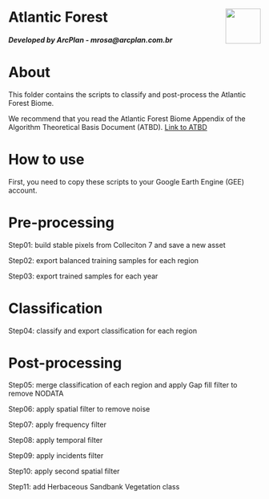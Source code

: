 <div class="fluid-row" id="header">
    <img src='./misc/arcplan-logo.jpeg' height='70' width='auto' align='right'>
    <h1 class="title toc-ignore">Atlantic Forest</h1>
    <h4 class="author"><em>Developed by  ArcPlan - mrosa@arcplan.com.br</em></h4>
</div>

# About
This folder contains the scripts to classify and post-process the Atlantic Forest Biome.

We recommend that you read the Atlantic Forest Biome Appendix of the Algorithm Theoretical Basis Document (ATBD).
[Link to ATBD](https://mapbiomas-br-site.s3.amazonaws.com/Metodologia/MataAtlantica_Appendix_-_ATBD_Col7_v1-1.pdf)

# How to use
First, you need to copy these scripts to your Google Earth Engine (GEE) account.

# Pre-processing

Step01: build stable pixels from Colleciton 7 and save a new asset

Step02:  export balanced training samples for each region

Step03:  export trained samples for each year

# Classification

Step04: classify and export classification for each region

# Post-processing

Step05: merge classification of each region and apply Gap fill filter to remove NODATA 

Step06: apply spatial filter to remove noise

Step07: apply frequency filter

Step08: apply temporal filter

Step09: apply incidents filter

Step10: apply second spatial filter

Step11: add Herbaceous Sandbank Vegetation class
